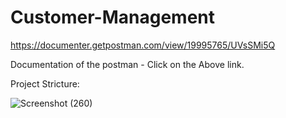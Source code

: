 # Customer-Management

https://documenter.getpostman.com/view/19995765/UVsSMi5Q

Documentation of the postman - Click on the Above link.
   
   
   
   
   
Project Stricture:

![Screenshot (260)](https://user-images.githubusercontent.com/65541206/160000759-3cc39b1f-2169-4e63-b8a3-76d88312d3a6.png)
